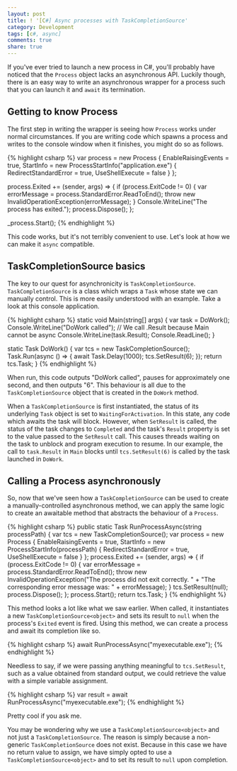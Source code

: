 ```yaml
---
layout: post
title: ! '[C#] Async processes with TaskCompletionSource'
category: Development
tags: [c#, async]
comments: true
share: true
---
```


If you've ever tried to launch a new process in C#, you'll probably have noticed that the `Process` object lacks an asynchronous API. Luckily though, there is an easy way to write an asynchronous wrapper for a process such that you can launch it and `await` its termination.

## Getting to know Process

The first step in writing the wrapper is seeing how `Process` works under normal circumstances. If you are writing code which spawns a process and writes to the console window when it finishes, you might do so as follows.

{% highlight csharp %}
var process = new Process
{
    EnableRaisingEvents = true,
    StartInfo = new ProcessStartInfo("application.exe")
    {
        RedirectStandardError = true,
        UseShellExecute = false
    }
};

process.Exited += (sender, args) =>
{
    if (process.ExitCode != 0)
    {
        var errorMessage = process.StandardError.ReadToEnd();
        throw new InvalidOperationException(errorMessage);
    }
    Console.WriteLine("The process has exited.");
    process.Dispose();
};

_process.Start();
{% endhighlight %}

This code works, but it's not terribly convenient to use. Let's look at how we can make it `async` compatible.

## TaskCompletionSource basics

The key to our quest for asynchronicity is `TaskCompletionSource`. `TaskCompletionSource` is a class which wraps a `Task` whose state we can manually control. This is more easily understood with an example. Take a look at this console application.

{% highlight csharp %}
static void Main(string[] args)
{
    var task = DoWork();
    Console.WriteLine("DoWork called");
    // We call .Result because Main cannot be async
    Console.WriteLine(task.Result);
    Console.ReadLine();
}

static Task<int> DoWork()
{
    var tcs = new TaskCompletionSource<int>();
    Task.Run(async () =>
    {
        await Task.Delay(1000);
        tcs.SetResult(6);
    });
    return tcs.Task;
}
{% endhighlight %}

When run, this code outputs "DoWork called", pauses for approximately one second, and then outputs "6". This behaviour is all due to the `TaskCompletionSource` object that is created in the `DoWork` method.

When a `TaskCompletionSource` is first instantiated, the status of its underlying `Task` object is set to `WaitingForActivation`. In this state, any code which awaits the task will block. However, when `SetResult` is called, the status of the task changes to `Completed` and the task's `Result` property is set to the value passed to the `SetResult` call. This causes threads waiting on the task to unblock and program execution to resume. In our example, the call to `task.Result` in `Main` blocks until `tcs.SetResult(6)` is called by the task launched in `DoWork`.

## Calling a Process asynchronously

So, now that we've seen how a `TaskCompletionSource` can be used to create a manually-controlled asynchronous method, we can apply the same logic to create an awaitable method that abstracts the behaviour of a `Process`.

{% highlight csharp %}
public static Task RunProcessAsync(string processPath)
{
    var tcs = new TaskCompletionSource<object>();
    var process = new Process
    {
        EnableRaisingEvents = true,
        StartInfo = new ProcessStartInfo(processPath)
        {
            RedirectStandardError = true,
            UseShellExecute = false
        }
    };
    process.Exited += (sender, args) =>
    {
        if (process.ExitCode != 0)
        {
            var errorMessage = process.StandardError.ReadToEnd();
            throw new InvalidOperationException("The process did not exit correctly. " +
                "The corresponding error message was: " + errorMessage);
        }
        tcs.SetResult(null);
        process.Dispose();
    };
    process.Start();
    return tcs.Task;
}
{% endhighlight %}

This method looks a lot like what we saw earlier. When called, it instantiates a new `TaskCompletionSource<object>` and sets its result to `null` when the process's `Exited` event is fired. Using this method, we can create a process and await its completion like so.

{% highlight csharp %}
await RunProcessAsync("myexecutable.exe");
{% endhighlight %}

Needless to say, if we were passing anything meaningful to `tcs.SetResult`, such as a value obtained from standard output, we could retrieve the value with a simple variable assignment.

{% highlight csharp %}
var result = await RunProcessAsync("myexecutable.exe");
{% endhighlight %}

Pretty cool if you ask me.

You may be wondering why we use a `TaskCompletionSource<object>` and not just a `TaskCompletionSource`. The reason is simply because a non-generic `TaskCompletionSource` does not exist. Because in this case we have no return value to assign, we have simply opted to use a `TaskCompletionSource<object>` and to set its result to `null` upon completion.